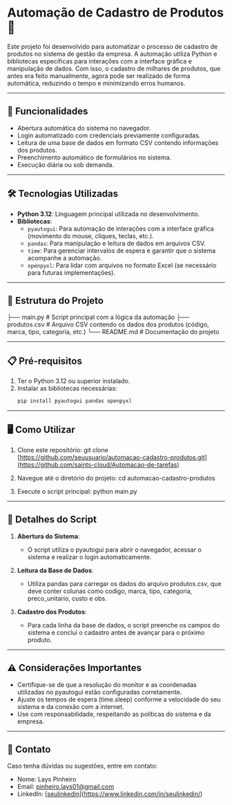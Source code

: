 # Automação de Cadastro de Produtos 🛒

Este projeto foi desenvolvido para automatizar o processo de cadastro de produtos no sistema de gestão da empresa. A automação utiliza Python e bibliotecas específicas para interações com a interface gráfica e manipulação de dados. Com isso, o cadastro de milhares de produtos, que antes era feito manualmente, agora pode ser realizado de forma automática, reduzindo o tempo e minimizando erros humanos.

---

## 🚀 Funcionalidades

- Abertura automática do sistema no navegador.
- Login automatizado com credenciais previamente configuradas.
- Leitura de uma base de dados em formato CSV contendo informações dos produtos.
- Preenchimento automático de formulários no sistema.
- Execução diária ou sob demanda.

---

## 🛠️ Tecnologias Utilizadas

- **Python 3.12**: Linguagem principal utilizada no desenvolvimento.
- **Bibliotecas**:
  - `pyautogui`: Para automação de interações com a interface gráfica (movimento do mouse, cliques, teclas, etc.).
  - `pandas`: Para manipulação e leitura de dados em arquivos CSV.
  - `time`: Para gerenciar intervalos de espera e garantir que o sistema acompanhe a automação.
  - `openpyxl`: Para lidar com arquivos no formato Excel (se necessário para futuras implementações).

---

## 📂 Estrutura do Projeto
├── main.py                # Script principal com a lógica da automação
├── produtos.csv           # Arquivo CSV contendo os dados dos produtos (código, marca, tipo, categoria, etc.)
└── README.md              # Documentação do projeto


---

## 📋 Pré-requisitos

1. Ter o Python 3.12 ou superior instalado.
2. Instalar as bibliotecas necessárias:
   ```bash
   pip install pyautogui pandas openpyxl

---
## 🖥️ Como Utilizar

1. Clone este repositório:
   git clone [https://github.com/seuusuario/automacao-cadastro-produtos.git](https://github.com/saints-cloud/Automacao-de-tarefas)

2. Navegue até o diretório do projeto:
   cd automacao-cadastro-produtos

3. Execute o script principal:
   python main.py

---

## 📌 Detalhes do Script

1. **Abertura do Sistema**:
   - O script utiliza o pyautogui para abrir o navegador, acessar o sistema e realizar o login automaticamente.

2. **Leitura da Base de Dados**:
   - Utiliza pandas para carregar os dados do arquivo produtos.csv, que deve conter colunas como codigo, marca, tipo, categoria, preco_unitario, custo e obs.

3. **Cadastro dos Produtos**:
   - Para cada linha da base de dados, o script preenche os campos do sistema e conclui o cadastro antes de avançar para o próximo produto.

---

## ⚠️ Considerações Importantes

- Certifique-se de que a resolução do monitor e as coordenadas utilizadas no pyautogui estão configuradas corretamente.
- Ajuste os tempos de espera (time.sleep) conforme a velocidade do seu sistema e da conexão com a internet.
- Use com responsabilidade, respeitando as políticas do sistema e da empresa.

---

## 📧 Contato

Caso tenha dúvidas ou sugestões, entre em contato:
- Nome: Lays Pinheiro
- Email: [pinheiro.lays01@gmail.com](mailto:seuemail@gmail.com)
- LinkedIn: [[seulinkedin](https://www.linkedin.com/in/laysspinheiro/)](https://www.linkedin.com/in/seulinkedin/)
